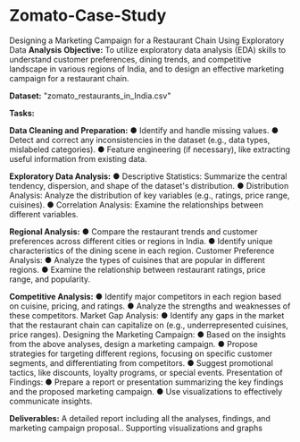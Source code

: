 # Zomato-Case-Study
Designing a Marketing Campaign for a
Restaurant Chain Using Exploratory Data
**Analysis**
**Objective:**
To utilize exploratory data analysis (EDA) skills to understand customer preferences,
dining trends, and competitive landscape in various regions of India, and to design
an effective marketing campaign for a restaurant chain.

**Dataset:**
"zomato_restaurants_in_India.csv"

**Tasks:**

**Data Cleaning and Preparation:**
● Identify and handle missing values.
● Detect and correct any inconsistencies in the dataset (e.g., data types,
mislabeled categories).
● Feature engineering (if necessary), like extracting useful information from
existing data.

**Exploratory Data Analysis:**
● Descriptive Statistics: Summarize the central tendency, dispersion, and shape
of the dataset's distribution.
● Distribution Analysis: Analyze the distribution of key variables (e.g., ratings,
price range, cuisines).
● Correlation Analysis: Examine the relationships between different variables.

**Regional Analysis:**
● Compare the restaurant trends and customer preferences across different
cities or regions in India.
● Identify unique characteristics of the dining scene in each region.
Customer Preference Analysis:
● Analyze the types of cuisines that are popular in different regions.
● Examine the relationship between restaurant ratings, price range, and
popularity.

**Competitive Analysis:**
● Identify major competitors in each region based on cuisine, pricing, and
ratings.
● Analyze the strengths and weaknesses of these competitors.
Market Gap Analysis:
● Identify any gaps in the market that the restaurant chain can capitalize on
(e.g., underrepresented cuisines, price ranges).
Designing the Marketing Campaign:
● Based on the insights from the above analyses, design a marketing
campaign.
● Propose strategies for targeting different regions, focusing on specific
customer segments, and differentiating from competitors.
● Suggest promotional tactics, like discounts, loyalty programs, or special
events.
Presentation of Findings:
● Prepare a report or presentation summarizing the key findings and the
proposed marketing campaign.
● Use visualizations to effectively communicate insights.

**Deliverables:**
A detailed report including all the analyses, findings, and marketing campaign
proposal..
Supporting visualizations and graphs
